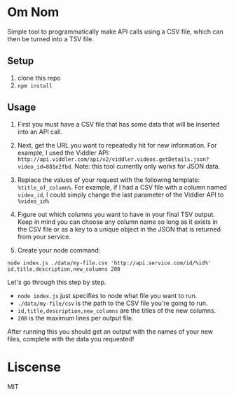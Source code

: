 # Om Nom
Simple tool to programmatically make API calls using a CSV file, which can then be turned into a TSV file. 

## Setup
1. clone this repo
2. `npm install`

## Usage
1. First you must have a CSV file that has some data that will be inserted into an API call. 

2. Next, get the URL you want to repeatedly hit for new information. For example, I used the Viddler API: `http://api.viddler.com/api/v2/viddler.videos.getDetails.json?video_id=881e2fbd`. Note: this tool currently only works for JSON data.

3. Replace the values of your request with the following template: `%title_of_column%`. For example, if I had a CSV file with a column named `video_id`, I could simply change the last parameter of the Viddler API to `%video_id%`

4. Figure out which columns you want to have in your final TSV output. Keep in mind you can choose any column name so long as it exists in the CSV file or as a key to a unique object in the JSON that is returned from your service.

5. Create your node command:

```
node index.js ./data/my-file.csv 'http://api.service.com/id/%id%' id,title,description,new_columns 200
```

Let's go through this step by step.
+ `node index.js` just specifies to node what file you want to run.
+ `./data/my-file/csv` is the path to the CSV file you're going to run.
+ `id,title,description,new_columns` are the titles of the new columns.
+ `200` is the maximum lines per output file.

After running this you should get an output with the names of your new files, complete with the data you requested!

# Liscense
MIT